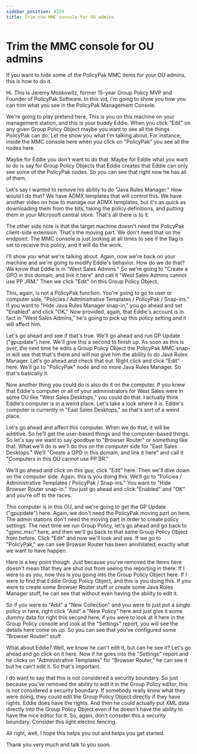 ```yaml
---
sidebar_position: 4329
title: Trim the MMC console for OU admins
---
```


# Trim the MMC console for OU admins

If you want to hide some of the PolicyPak MMC items for your OU admins, this is how to do it.

Hi. This is Jeremy Moskowitz, former 15-year Group Policy MVP and Founder of PolicyPak Software. In this vid, I'm going to show you how you can trim what you see in the PolicyPak Management Console.

We're going to play pretend here. This is you on this machine on your management station, and this is your buddy Eddie. When you click "Edit" on any given Group Policy Object maybe you want to see all the things PolicyPak can do. Let me show you what I'm talking about. For instance, inside the MMC console here when you click on "PolicyPak" you see all the nodes here.

Maybe for Eddie you don't want to do that. Maybe for Eddie what you want to do is say for Group Policy Objects that Eddie creates that Eddie can only see some of the PolicyPak nodes. So you can see that right now he has all of them.

Let's say I wanted to remove his ability to do "Java Rules Manager." How would I do that? We have ADMX templates that will control this. We have another video on how to manage our ADMX templates, but it's as quick as downloading them from the bits, taking the policy definitions, and putting them in your Microsoft central store. That's all there is to it.

The other side note is that the target machine doesn't need the PolicyPak client-side extension. That's the moving part. We don't need that on the endpoint. The MMC console is just looking at all times to see if the flag is set to receive this policy, and it will do the work.

I'll show you what we're talking about. Again, now we're back on your machine and we're going to modify Eddie's behavior. How do we do that? We know that Eddie is in "West Sales Admins." So we're going to "Create a GPO in this domain, and link it here" and call it "West Sales Admins cannot use PP JRM." Then we click "Edit" on this Group Policy Object.

This, again, is not a PolicyPak function. You're going to go to user or computer side, "Policies / Administrative Templates / PolicyPak / Snap-ins." If you want to "Hide Java Rules Manager snap-in," you go ahead and set "Enabled" and click "OK." Now provided, again, that Eddie's account is in fact in "West Sales Admins," he's going to pick up this policy setting and it will affect him.

Let's go ahead and see if that's true. We'll go ahead and run GP Update ("gpupdate") here. We'll give this a second to finish up. As soon as this is over, the next time he edits a Group Policy Object the PolicyPak MMC snap-in will see that that's there and will not give him the ability to do Java Rules Manager. Let's go ahead and check that out. Right click and click "Edit" here. We'll go to "PolicyPak" node and no more Java Rules Manager. So that's basically it.

Now another thing you could do is also do it on the computer. If you knew that Eddie's computer or all of your administrators for West Sales were in some OU like "West Sales Desktops," you could do that. I actually think Eddie's computer is in a weird place. Let's take a look where it is. Eddie's computer is currently in "East Sales Desktops," so that's sort of a weird place.

Let's go ahead and affect this computer. When we do that, it will be additive. So he'll get the user-based things and the computer-based things. So let's say we want to say goodbye to "Browser Router" or something like that. What we'll do is we'll do this on the computer side for "East Sales Desktops." We'll "Create a GPO in this domain, and link it here" and call it "Computers in this OU cannot use PP BR."

We'll go ahead and click on this guy, click "Edit" here. Then we'll dive down on the computer side. Again, this is you doing this. We'll go to "Policies / Administrative Templates / PolicyPak / Snap-ins." You want to "Hide Browser Router snap-in." You just go ahead and click "Enabled" and "OK" and you're off to the races.

This computer is in this OU, and we're going to get the GP Update ("gpupdate") here. Again, we don't need the PolicyPak moving part on here. The admin stations don't need the moving part in order to create policy settings. The next time we run Group Policy, let's go ahead and go back to "gpmc.msc" here, and then we'll go back to that same Group Policy Object from before. Click "Edit" and now we'll look and see. If we go to "PolicyPak," we can see Browser Router has been annihilated, exactly what we want to have happen.

Here is a key point though. Just because you've removed the items here doesn't mean that they are shut out from seeing the reporting in there. If I were to as you, now this is you going into the Group Policy Object here. If I were to find that Eddie Group Policy Object, and this is you doing this. If you were to create some Browser Router stuff or create some Java Rules Manager stuff, he can see that without even having the ability to edit it.

So if you were to "Add" a "New Collection" and you were to just put a single policy in here, right click "Add" a "New Policy" here and just give it some dummy data for right this second here, if you were to look at it here in the Group Policy console and look at the "Settings" report, you will see the details here come on up. So you can see that you've configured some "Browser Router" stuff.

What about Eddie? Well, we know he can't edit it, but can he see it? Let's go ahead and go click on it here. Now if he goes into the "Settings" report and he clicks on "Administrative Templates" for "Browser Router," he can see it but he can't edit it. So that's important.

I do want to say that this is not considered a security boundary. So just because you've removed the ability to edit it in the Group Policy editor, this is not considered a security boundary. If somebody really knew what they were doing, they could edit the Group Policy Object directly if they have rights. Eddie does have the rights. And then he could actually put XML data directly into the Group Policy Object even if he doesn't have the ability to have the nice editor for it. So, again, don't consider this a security boundary. Consider this light electric fencing.

All right, well, I hope this helps you out and helps you get started.

Thank you very much and talk to you soon.